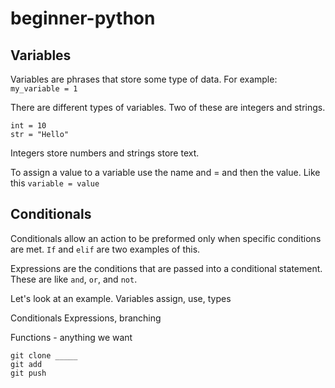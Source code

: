 # beginner-python

## Variables
Variables are phrases that store some type of data. For example:
`my_variable = 1`

There are different types of variables. Two of these are integers and strings.
```
int = 10
str = "Hello"
```
Integers store numbers and strings store text.

To assign a value to a variable use the name and = and then the value.
Like this `variable = value`

## Conditionals
Conditionals allow an action to be preformed only when specific conditions are met. `If` and `elif` are two examples of this.

Expressions are the conditions that are passed into a conditional statement. These are like `and`, `or`, and `not`.

Let's look at an example.
Variables
  assign, use, types

  Conditionals
  Expressions, branching

  Functions - anything we want

```
git clone _____
git add
git push
````
